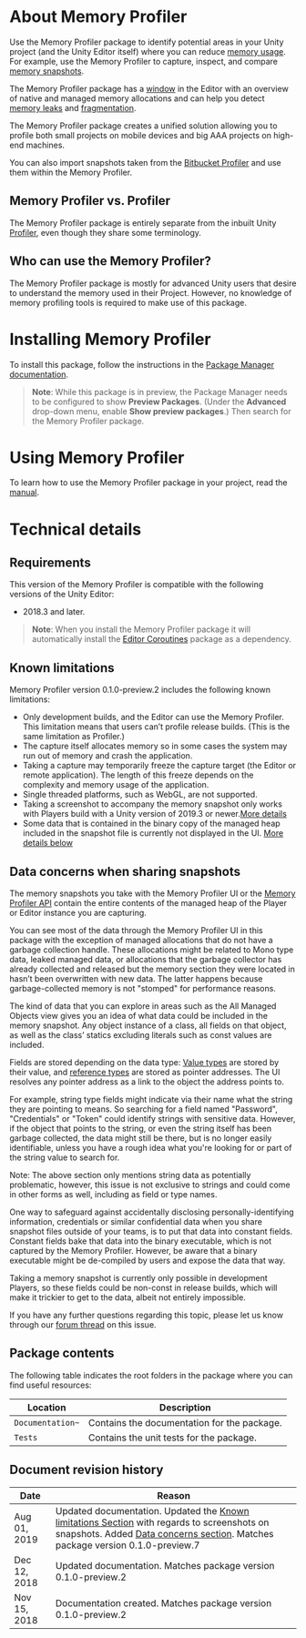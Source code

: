 # About Memory Profiler

Use the Memory Profiler package to identify potential areas in your Unity project (and the Unity Editor itself) where you can reduce [memory usage](https://github.com/google/cadvisor/issues/913#issuecomment-150663233). For example, use the Memory Profiler to capture, inspect, and compare [memory snapshots](https://en.wikipedia.org/wiki/Snapshot_(computer_storage)). 

The Memory Profiler package has a [window](memory-profiler-window.md) in the Editor with an overview of native and managed memory allocations and can help you detect [memory leaks](https://en.wikipedia.org/wiki/Memory_leak) and [fragmentation](https://en.wikipedia.org/wiki/Fragmentation_(computing)).

The Memory Profiler package creates a unified solution allowing you to profile both small projects on mobile devices and big AAA projects on high-end machines. 

You can also import snapshots taken from the [Bitbucket Profiler](https://bitbucket.org/Unity-Technologies/memoryprofiler) and use them within the Memory Profiler.

## Memory Profiler vs. Profiler

The Memory Profiler package is entirely separate from the inbuilt Unity [Profiler](https://docs.unity3d.com/Manual/Profiler.html), even though they share some terminology. 

## Who can use the Memory Profiler?

The Memory Profiler package is mostly for advanced Unity users that desire to understand the memory used in their Project. However, no knowledge of memory profiling tools is required to make use of this package. 

# Installing Memory Profiler

To install this package, follow the instructions in the [Package Manager documentation](https://docs.unity3d.com/Packages/com.unity.package-manager-ui@latest/index.html). 

>**Note**: While this package is in preview, the Package Manager needs to be configured to show __Preview Packages__. (Under the __Advanced__ drop-down menu, enable __Show preview packages__.) Then search for the Memory Profiler package.

<a name="UsingPackageName"></a>

# Using Memory Profiler

To learn how to use the Memory Profiler package in your project, read the [manual](manual.md).

# Technical details
## Requirements
This version of the Memory Profiler is compatible with the following versions of the Unity Editor:

* 2018.3 and later.

> **Note**: When you install the Memory Profiler package it will automatically install the [Editor Coroutines](https://docs.unity3d.com/Packages/com.unity.editorcoroutines@0.0/manual/index.html) package as a dependency.

## Known limitations
Memory Profiler version 0.1.0-preview.2 includes the following known limitations:

* Only development builds, and the Editor can use the Memory Profiler. This limitation means that users can’t profile release builds. (This is the same limitation as Profiler.)
* The capture itself allocates memory so in some cases the system may run out of memory and crash the application. 
* Taking a capture may temporarily freeze the capture target (the Editor or remote application). The length of this freeze depends on the complexity and memory usage of the application.
* Single threaded platforms, such as WebGL, are not supported. 
* Taking a screenshot to accompany the memory snapshot only works with Players build with a Unity version of 2019.3 or newer.[More details](tips-and-troubleshooting.md#define-snapshot-metadata)
* Some data that is contained in the binary copy of the managed heap included in the snapshot file is currently not displayed in the UI. [More details below](#data-concerns-when-sharing-snapshots)

## Data concerns when sharing snapshots
The memory snapshots you take with the Memory Profiler UI or the [Memory Profiler API](https://docs.unity3d.com/2018.3/Documentation/ScriptReference/Profiling.Memory.Experimental.MemoryProfiler.html) contain the entire contents of the managed heap of the Player or Editor instance you are capturing. 

You can see most of the data through the Memory Profiler UI in this package with the exception of managed allocations that do not have a garbage collection handle. These allocations might be related to Mono type data, leaked managed data, or allocations that the garbage collector has already collected and released but the memory section they were located in hasn’t been overwritten with new data. The latter happens because garbage-collected memory is not "stomped" for performance reasons.

The kind of data that you can explore in areas such as the All Managed Objects view gives you an idea of what data could be included in the memory snapshot. Any object instance of a class, all fields on that object, as well as the class’ statics excluding literals such as const values are included.

Fields are stored depending on the data type: [Value types](https://docs.microsoft.com/en-us/dotnet/csharp/language-reference/keywords/value-types) are stored by their value, and [reference types](https://docs.microsoft.com/en-us/dotnet/csharp/language-reference/keywords/reference-types) are stored as pointer addresses. The UI resolves any pointer address as a link to the object the address points to.

For example, string type fields might indicate via their name what the string they are pointing to means. So searching for a field named "Password", "Credentials" or "Token" could identify strings with sensitive data. However, if the object that points to the string, or even the string itself has been garbage collected, the data might still be there, but is no longer easily identifiable, unless you have a rough idea what you're looking for or part of the string value to search for.

Note: The above section only mentions string data as potentially problematic, however, this issue is not exclusive to strings and could come in other forms as well, including as field or type names. 

One way to safeguard against accidentally disclosing personally-identifying information, credentials or similar confidential data when you share snapshot files outside of your teams, is to put that data into constant fields. Constant fields bake that data into the binary executable, which is not captured by the Memory Profiler. However, be aware that a binary executable might be de-compiled by users and expose the data that way. 

Taking a memory snapshot is currently only possible in development Players, so these fields could be non-const in release builds, which will make it trickier to get to the data, albeit not entirely impossible.

If you have any further questions regarding this topic, please let us know through our [forum thread](https://forum.unity.com/threads/data-concerns-when-sharing-snapshots.718916/) on this issue.

## Package contents
The following table indicates the root folders in the package where you can find useful resources:

|Location|Description|
|---|---|
|`Documentation~`|Contains the documentation for the package.|
|`Tests`|Contains the unit tests for the package.|

## Document revision history
|Date|Reason|
|---|---|
|Aug 01, 2019|Updated documentation. Updated the [Known limitations Section](#known-limitations) with regards to screenshots on snapshots. Added [Data concerns section](#data-concerns-when-sharing-snapshots). Matches package version 0.1.0-preview.7|
|Dec 12, 2018|Updated documentation. Matches package version 0.1.0-preview.2|
|Nov 15, 2018|Documentation created. Matches package version 0.1.0-preview.2|